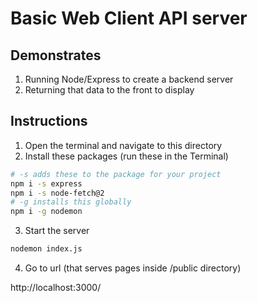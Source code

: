 
# Basic Web Client API server


## Demonstrates

1. Running Node/Express to create a backend server
1. Returning that data to the front to display

## Instructions

1. Open the terminal and navigate to this directory
2. Install these packages (run these in the Terminal)

```bash
# -s adds these to the package for your project
npm i -s express
npm i -s node-fetch@2
# -g installs this globally 
npm i -g nodemon
```

3. Start the server

```bash
nodemon index.js
```

4. Go to url (that serves pages inside /public directory)

http://localhost:3000/
